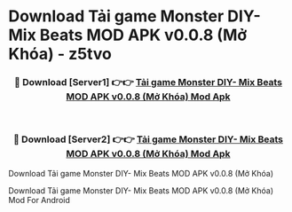 # Download Tải game Monster DIY- Mix Beats MOD APK v0.0.8 (Mở Khóa) - z5tvo


<div align="center">
<h3>🔴 Download [Server1] 👉👉 <a href="https://apk-comot.site?title=Tải_game_Monster_DIY-_Mix_Beats_MOD_APK_v0.0.8_(Mở_Khóa)">Tải game Monster DIY- Mix Beats MOD APK v0.0.8 (Mở Khóa) Mod Apk</a></h3><br>
<h3>🔴 Download [Server2] 👉👉 <a href="https://apk-comot.site?title=Tải_game_Monster_DIY-_Mix_Beats_MOD_APK_v0.0.8_(Mở_Khóa)">Tải game Monster DIY- Mix Beats MOD APK v0.0.8 (Mở Khóa) Mod Apk</a></h3>
</div>



Download Tải game Monster DIY- Mix Beats MOD APK v0.0.8 (Mở Khóa) 

Download Tải game Monster DIY- Mix Beats MOD APK v0.0.8 (Mở Khóa) Mod For Android